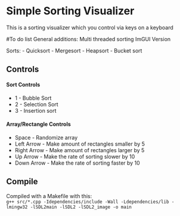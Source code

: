 # Simple Sorting Visualizer
This is a sorting visualizer which you control via keys on a keyboard

#To do list
General additions:
    Multi threaded sorting
    ImGUI Version

Sorts:
    - Quicksort
    - Mergesort
    - Heapsort
    - Bucket sort

## Controls
#### Sort Controls
- 1 - Bubble Sort
- 2 - Selection Sort
- 3 - Insertion sort

#### Array/Rectangle Controls
- Space - Randomize array
- Left Arrow - Make amount of rectangles smaller by 5
- Right Arrow - Make amount of rectangles larger by 5
- Up Arrow - Make the rate of sorting slower by 10
- Down Arrow - Make the rate of sorting faster by 10

## Compile
Compiled with a Makefile with this:  																																					    
```g++ src/*.cpp -Idependencies/include -Wall -Ldependencies/lib -lmingw32 -lSDL2main -lSDL2 -lSDL2_image -o main```
